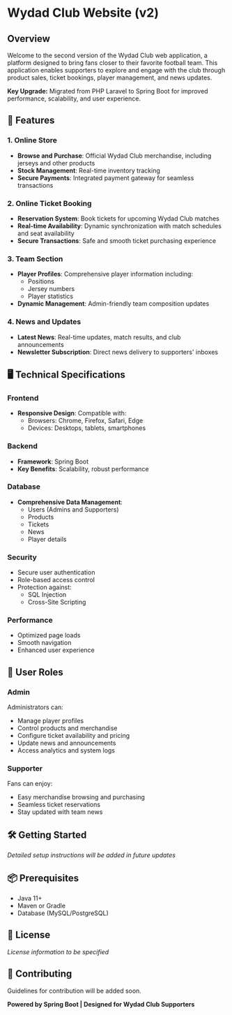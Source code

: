 # Wydad Club Website (v2)

## Overview

Welcome to the second version of the Wydad Club web application, a platform designed to bring fans closer to their favorite football team. This application enables supporters to explore and engage with the club through product sales, ticket bookings, player management, and news updates.

**Key Upgrade:** Migrated from PHP Laravel to Spring Boot for improved performance, scalability, and user experience.

## 🚀 Features

### 1. Online Store
- **Browse and Purchase**: Official Wydad Club merchandise, including jerseys and other products
- **Stock Management**: Real-time inventory tracking
- **Secure Payments**: Integrated payment gateway for seamless transactions

### 2. Online Ticket Booking
- **Reservation System**: Book tickets for upcoming Wydad Club matches
- **Real-time Availability**: Dynamic synchronization with match schedules and seat availability
- **Secure Transactions**: Safe and smooth ticket purchasing experience

### 3. Team Section
- **Player Profiles**: Comprehensive player information including:
    - Positions
    - Jersey numbers
    - Player statistics
- **Dynamic Management**: Admin-friendly team composition updates

### 4. News and Updates
- **Latest News**: Real-time updates, match results, and club announcements
- **Newsletter Subscription**: Direct news delivery to supporters' inboxes

## 🖥️ Technical Specifications

### Frontend
- **Responsive Design**: Compatible with:
    - Browsers: Chrome, Firefox, Safari, Edge
    - Devices: Desktops, tablets, smartphones

### Backend
- **Framework**: Spring Boot
- **Key Benefits**: Scalability, robust performance

### Database
- **Comprehensive Data Management**:
    - Users (Admins and Supporters)
    - Products
    - Tickets
    - News
    - Player details

### Security
- Secure user authentication
- Role-based access control
- Protection against:
    - SQL Injection
    - Cross-Site Scripting

### Performance
- Optimized page loads
- Smooth navigation
- Enhanced user experience

## 👥 User Roles

### Admin
Administrators can:
- Manage player profiles
- Control products and merchandise
- Configure ticket availability and pricing
- Update news and announcements
- Access analytics and system logs

### Supporter
Fans can enjoy:
- Easy merchandise browsing and purchasing
- Seamless ticket reservations
- Stay updated with team news

## 🛠️ Getting Started

*Detailed setup instructions will be added in future updates*

## 📦 Prerequisites
- Java 11+
- Maven or Gradle
- Database (MySQL/PostgreSQL)

## 📝 License

*License information to be specified*

## 🤝 Contributing

Guidelines for contribution will be added soon.

**Powered by Spring Boot | Designed for Wydad Club Supporters**